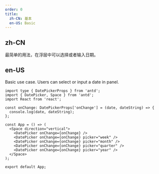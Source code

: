 ```yaml
---
order: 0
title:
  zh-CN: 基本
  en-US: Basic
---
```


## zh-CN

最简单的用法，在浮层中可以选择或者输入日期。

## en-US

Basic use case. Users can select or input a date in panel.

```tsx
import type { DatePickerProps } from 'antd';
import { DatePicker, Space } from 'antd';
import React from 'react';

const onChange: DatePickerProps['onChange'] = (date, dateString) => {
  console.log(date, dateString);
};

const App = () => (
  <Space direction="vertical">
    <DatePicker onChange={onChange} />
    <DatePicker onChange={onChange} picker="week" />
    <DatePicker onChange={onChange} picker="month" />
    <DatePicker onChange={onChange} picker="quarter" />
    <DatePicker onChange={onChange} picker="year" />
  </Space>
);

export default App;
```
